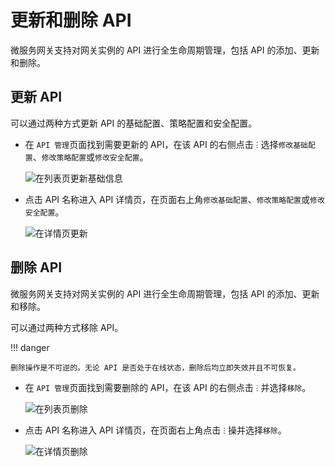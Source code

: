 # 更新和删除 API

微服务网关支持对网关实例的 API 进行全生命周期管理，包括 API 的添加、更新和删除。

## 更新 API

可以通过两种方式更新 API 的基础配置、策略配置和安全配置。

- 在 `API 管理`页面找到需要更新的 API，在该 API 的右侧点击 `ⵗ` 选择`修改基础配置`、`修改策略配置`或`修改安全配置`。

    ![在列表页更新基础信息](https://docs.daocloud.io/daocloud-docs-images/docs/skoala/ms-gateway/api/imgs/update-api-1.png)

- 点击 API 名称进入 API 详情页，在页面右上角`修改基础配置`、`修改策略配置`或`修改安全配置`。

    ![在详情页更新](https://docs.daocloud.io/daocloud-docs-images/docs/skoala/ms-gateway/api/imgs/update-api-2.png)

## 删除 API

微服务网关支持对网关实例的 API 进行全生命周期管理，包括 API 的添加、更新和移除。

可以通过两种方式移除 API。

!!! danger

    删除操作是不可逆的。无论 API 是否处于在线状态，删除后均立即失效并且不可恢复。

- 在 `API 管理`页面找到需要删除的 API，在该 API 的右侧点击 `ⵗ` 并选择`移除`。

    ![在列表页删除](https://docs.daocloud.io/daocloud-docs-images/docs/skoala/ms-gateway/api/imgs/delete-api-1.png)

- 点击 API 名称进入 API 详情页，在页面右上角点击 `ⵗ` 操并选择`移除`。

    ![在详情页删除](https://docs.daocloud.io/daocloud-docs-images/docs/skoala/ms-gateway/api/imgs/delete-api-2.png)
